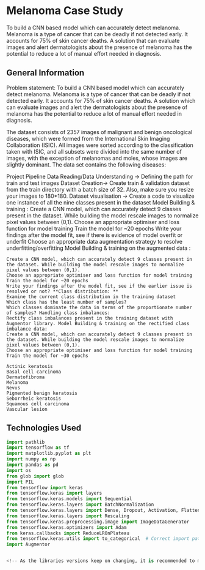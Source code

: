 # Melanoma Case Study
To build a CNN based model which can accurately detect melanoma. Melanoma is a type of cancer that can be deadly if not detected early. It accounts for 75% of skin cancer deaths. A solution that can evaluate images and alert dermatologists about the presence of melanoma has the potential to reduce a lot of manual effort needed in diagnosis.


<!-- You can include any other section that is pertinent to your problem -->

## General Information
Problem statement: To build a CNN based model which can accurately detect melanoma. Melanoma is a type of cancer that can be deadly if not detected early. It accounts for 75% of skin cancer deaths. A solution which can evaluate images and alert the dermatologists about the presence of melanoma has the potential to reduce a lot of manual effort needed in diagnosis.

The dataset consists of 2357 images of malignant and benign oncological diseases, which were formed from the International Skin Imaging Collaboration (ISIC). All images were sorted according to the classification taken with ISIC, and all subsets were divided into the same number of images, with the exception of melanomas and moles, whose images are slightly dominant. The data set contains the following diseases:

Project Pipeline
Data Reading/Data Understanding → Defining the path for train and test images
Dataset Creation→ Create train & validation dataset from the train directory with a batch size of 32. Also, make sure you resize your images to 180*180.
Dataset visualisation → Create a code to visualize one instance of all the nine classes present in the dataset
Model Building & training : Create a CNN model, which can accurately detect 9 classes present in the dataset. While building the model rescale images to normalize pixel values between (0,1).
Choose an appropriate optimiser and loss function for model training
Train the model for ~20 epochs
Write your findings after the model fit, see if there is evidence of model overfit or underfit
Choose an appropriate data augmentation strategy to resolve underfitting/overfitting Model Building & training on the augmented data :

    Create a CNN model, which can accurately detect 9 classes present in the dataset. While building the model rescale images to normalize pixel values between (0,1).
    Choose an appropriate optimiser and loss function for model training
    Train the model for ~20 epochs
    Write your findings after the model fit, see if the earlier issue is resolved or not? **Class distribution: **
    Examine the current class distribution in the training dataset
    Which class has the least number of samples?
    Which classes dominate the data in terms of the proportionate number of samples? Handling class imbalances:
    Rectify class imbalances present in the training dataset with Augmentor library. Model Building & training on the rectified class imbalance data:
    Create a CNN model, which can accurately detect 9 classes present in the dataset. While building the model rescale images to normalize pixel values between (0,1).
    Choose an appropriate optimiser and loss function for model training
    Train the model for ~30 epochs

    Actinic keratosis
    Basal cell carcinoma
    Dermatofibroma
    Melanoma
    Nevus
    Pigmented benign keratosis
    Seborrheic keratosis
    Squamous cell carcinoma
    Vascular lesion

<!-- You don't have to answer all the questions - just the ones relevant to your project. -->

## Technologies Used
```python
import pathlib
import tensorflow as tf
import matplotlib.pyplot as plt
import numpy as np
import pandas as pd
import os
from glob import glob
import PIL
from tensorflow import keras
from tensorflow.keras import layers
from tensorflow.keras.models import Sequential
from tensorflow.keras.layers import BatchNormalization
from tensorflow.keras.layers import Dense, Dropout, Activation, Flatten, Conv2D, MaxPool2D
from tensorflow.keras.layers import Rescaling
from tensorflow.keras.preprocessing.image import ImageDataGenerator
from tensorflow.keras.optimizers import Adam
from keras.callbacks import ReduceLROnPlateau
from tensorflow.keras.utils import to_categorical  # Correct import path
import Augmentor


<!-- As the libraries versions keep on changing, it is recommended to mention the version of library used in this project -->

